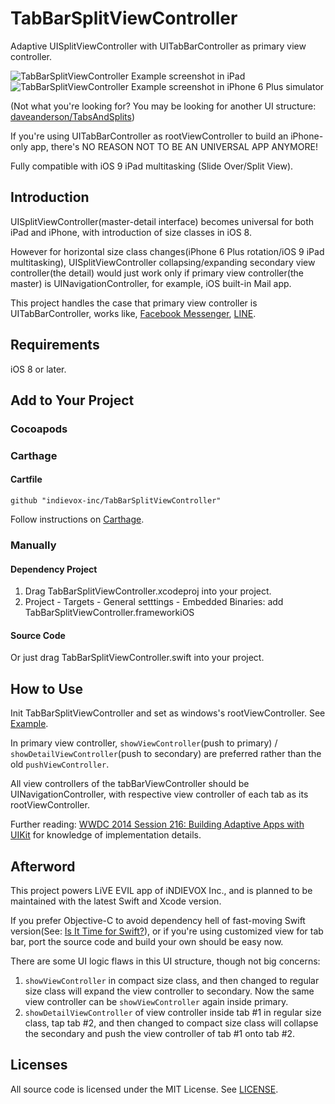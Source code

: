 # TabBarSplitViewController

Adaptive UISplitViewController with UITabBarController as primary view controller.

![TabBarSplitViewController Example screenshot in iPad](https://cloud.githubusercontent.com/assets/2727287/13274879/efb9f8f2-dae9-11e5-8510-f683d4381fe0.PNG)
![TabBarSplitViewController Example screenshot in iPhone 6 Plus simulator](https://cloud.githubusercontent.com/assets/2727287/13249103/3bc6a4ee-da5d-11e5-8d41-567a0946e29e.PNG)

(Not what you're looking for? You may be looking for another UI structure: [daveanderson/TabsAndSplits](https://github.com/daveanderson/TabsAndSplits))

If you're using UITabBarController as rootViewController to build an iPhone-only app, there's NO REASON NOT TO BE AN UNIVERSAL APP ANYMORE!

Fully compatible with iOS 9 iPad multitasking (Slide Over/Split View).

## Introduction

UISplitViewController(master-detail interface) becomes universal for both iPad and iPhone, with introduction of size classes in iOS 8.

However for horizontal size class changes(iPhone 6 Plus rotation/iOS 9 iPad multitasking), UISplitViewController collapsing/expanding secondary view controller(the detail) would just work only if primary view controller(the master) is UINavigationController, for example, iOS built-in Mail app.

This project handles the case that primary view controller is UITabBarController, works like, [Facebook Messenger](https://itunes.apple.com/app/id454638411?mt=8), [LINE](https://itunes.apple.com/app/id443904275?mt=8).

## Requirements 

iOS 8 or later. 

## Add to Your Project

### Cocoapods

### Carthage

#### Cartfile
```
github "indievox-inc/TabBarSplitViewController"
```

Follow instructions on [Carthage](https://github.com/Carthage/Carthage).

### Manually

#### Dependency Project

1. Drag TabBarSplitViewController.xcodeproj into your project.
2. Project - Targets - General setttings - Embedded Binaries: add TabBarSplitViewController.frameworkiOS

#### Source Code

Or just drag TabBarSplitViewController.swift into your project.

## How to Use

Init TabBarSplitViewController and set as windows's rootViewController. See [Example](https://github.com/indievox-inc/TabBarSplitViewController/tree/master/Example/TabBarSplitViewControllerDemo).

In primary view controller, `showViewController`(push to primary) / `showDetailViewController`(push to secondary) are preferred rather than the old `pushViewController`. 

All view controllers of the tabBarViewController should be UINavigationController, with respective view controller of each tab as its rootViewController.

Further reading: [WWDC 2014 Session 216: Building Adaptive Apps with UIKit](https://developer.apple.com/videos/play/wwdc2014-216) for knowledge of implementation details.

## Afterword

This project powers LiVE EVIL app of iNDIEVOX Inc., and is planned to be maintained with the latest Swift and Xcode version.

If you prefer Objective-C to avoid dependency hell of fast-moving Swift version(See: [Is It Time for Swift?](https://realm.io/news/ben-sandofsky-time-for-swift)), or if you're using customized view for tab bar, port the source code and build your own should be easy now.

There are some UI logic flaws in this UI structure, though not big concerns:

1. `showViewController` in compact size class, and then changed to regular size class will expand the view controller to secondary. Now the same view controller can be `showViewController` again inside primary.
2. `showDetailViewController` of view controller inside tab #1 in regular size class, tap tab #2, and then changed to compact size class will collapse the secondary and push the view controller of tab #1 onto tab #2.

## Licenses

All source code is licensed under the MIT License. See [LICENSE](https://github.com/indievox-inc/TabBarSplitViewController/blob/master/LICENSE).
